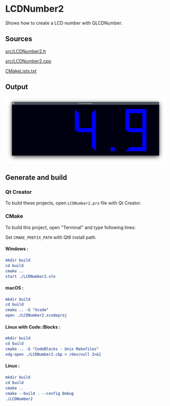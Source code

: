 # LCDNumber2

Shows how to create a LCD number with QLCDNumber.

## Sources

[src/LCDNumber2.h](src/LCDNumber2.h)

[src/LCDNumber2.cpp](src/LCDNumber2.cpp)

[CMakeLists.txt](CMakeLists.txt)

## Output

![Screenshot](../../../docs/Pictures/LCDNumber2.png)

## Generate and build

### Qt Creator

To build these projects, open `LCDNumber2.pro` file with Qt Creator.

### CMake

To build this project, open "Terminal" and type following lines:

Set `CMAKE_PREFIX_PATH` with Qt6 install path.

#### Windows :

``` cmake
mkdir build
cd build
cmake ..
start ./LCDNumber2.sln
```

#### macOS :

``` cmake
mkdir build
cd build
cmake .. -G "Xcode"
open ./LCDNumber2.xcodeproj
```

#### Linux with Code::Blocks :

``` cmake
mkdir build
cd build
cmake .. -G "CodeBlocks - Unix Makefiles"
xdg-open ./LCDNumber2.cbp > /dev/null 2>&1
```

#### Linux :

``` cmake
mkdir build
cd build
cmake .. 
cmake --build . --config Debug
./LCDNumber2
```
